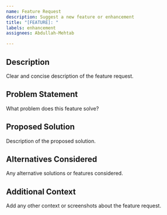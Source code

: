 ```yaml
---
name: Feature Request
description: Suggest a new feature or enhancement
title: "[FEATURE]: "
labels: enhancement
assignees: Abdullah-Mehtab

---
```


## Description
Clear and concise description of the feature request.

## Problem Statement
What problem does this feature solve?

## Proposed Solution
Description of the proposed solution.

## Alternatives Considered
Any alternative solutions or features considered.

## Additional Context
Add any other context or screenshots about the feature request.